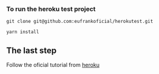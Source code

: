 ### To run the heroku test project 
```
git clone git@github.com:eufrankoficial/herokutest.git

yarn install

```

## The last step

Follow the oficial tutorial from [heroku](https://devcenter.heroku.com/articles/getting-started-with-nodejs#deploy-the-app) 
